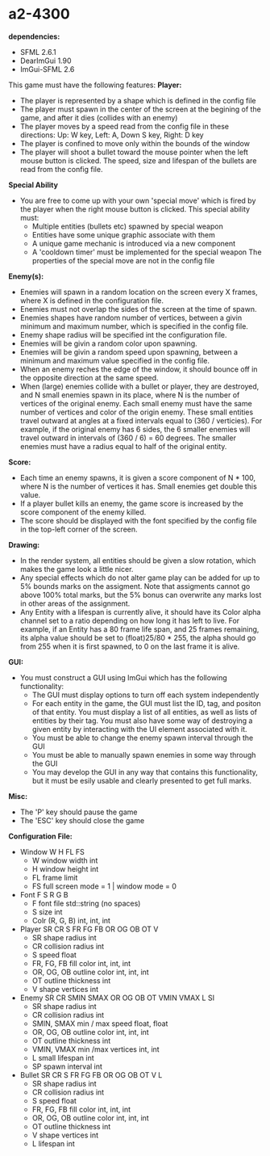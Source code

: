 # a2-4300

**dependencies:**
- SFML 2.6.1
- DearImGui 1.90
- ImGui-SFML 2.6

This game must have the following features:
**Player:**
- The player is represented by a shape which is defined in the config file
- The player must spawn in the center of the screen at the begining of the game,
  and after it dies (collides with an enemy)
- The player moves by a speed read from the config file in these directions:
  Up: W key, Left: A, Down S key, Right: D key
- The player is confined to move only within the bounds of the window
- The player will shoot a bullet toward the mouse pointer when the left mouse
  button is clicked. The speed, size and lifespan of the bullets are read from
  the config file.

**Special Ability**
- You are free to come up with your own 'special move' which is fired by the
  player when the right mouse button is clicked. This special ability must:
    - Multiple entities (bullets etc) spawned by special weapon
    - Entities have some unique graphic associate with them
    - A unique game mechanic is introduced via a new component
    - A 'cooldown timer' must be implemented for the special weapon
  The properties of the special move are not in the config file

**Enemy(s):**
- Enemies will spawn in a random location on the screen every X frames,
  where X is defined in the configuration file.
- Enemies must not overlap the sides of the screen at the time of spawn.
- Enemies shapes have random number of vertices, between a givin minimum and
  maximum number, which is specified in the config file.
- Enemy shape radius will be specified int the configuration file.
- Enemies will be givin a random color upon spawning.
- Enemies will be givin a random speed upon spawning, between a minimum and
  maximum value specified in the config file.
- When an enemy reches the edge of the window, it should bounce off in the opposite
  direction at the same speed.
- When (large) enemies collide with a bullet or player, they are destroyed,
  and N small enemies spawn in its place, where N is the number of vertices of
  the original enemy. Each small enemy must have the same number of vertices and
  color of the origin enemy. These small entities travel outward at angles at a
  fixed intervals equal to (360 / verticies).
  For example, if the original enemy has 6 sides, the 6 smaller enemies will 
  travel outward in intervals of (360 / 6) = 60 degrees. The smaller enemies 
  must have a radius equal to half of the original entity.

**Score:**
- Each time an enemy spawns, it is given a score component of N * 100, where N 
  is the number of vertices it has. Small enemies get double this value.
- If a player bullet kills an enemy, the game score is increased by the score
  component of the enemy killed.
- The score should be displayed with the font specified by the config file in 
  the top-left corner of the screen.

**Drawing:**
- In the render system, all entities should be given a slow rotation, which
  makes the game look a little nicer.
- Any special effects which do not alter game play can be added for up to 5%
  bounds marks on the assigment. Note that assigments cannot go above 100% total
  marks, but the 5% bonus can overwrite any marks lost in other areas of the
  assignment.
- Any Entity with a lifespan is currently alive, it should have its Color alpha
  channel set to a ratio depending on how long it has left to live.
  For example, if an Entity has a 80 frame life span, and 25 frames remaining,
  its alpha value should be set to (float)25/80 * 255, the alpha should go from
  255 when it is first spawned, to 0 on the last frame it is alive.

**GUI:**
- You must construct a GUI using ImGui which has the following functionality:
  - The GUI must display options to turn off each system independently
  - For each entity in the game, the GUI must list the ID, tag, and positon of
    that entity. You must display a list of all entities, as well as lists
    of entities by their tag. You must also have some way of destroying a given
    entity by interacting with the UI element associated with it.
  - You must be able to change the enemy spawn interval through the GUI
  - You must be able to manually spawn enemies in some way through the GUI
  - You may develop the GUI in any way that contains this functionality, but
    it must be esily usable and clearly presented to get full marks.

**Misc:**
- The 'P' key should pause the game
- The 'ESC' key should close the game

**Configuration File:**
- Window W H FL FS
  - W window width int
  - H window height int
  - FL frame limit
  - FS full screen mode = 1 | window mode = 0
- Font F S R G B
  - F font file std::string (no spaces)
  - S size int
  - Colr (R, G, B) int, int, int
- Player SR CR S FR FG FB OR OG OB OT V
  - SR shape radius int
  - CR collision radius int
  - S speed float
  - FR, FG, FB fill color int, int, int
  - OR, OG, OB outline color int, int, int
  - OT outline thickness int
  - V shape vertices int
- Enemy SR CR SMIN SMAX OR OG OB OT VMIN VMAX L SI
  - SR shape radius int
  - CR collision radius int
  - SMIN, SMAX min / max speed float, float
  - OR, OG, OB outline color int, int, int
  - OT outline thickness int
  - VMIN, VMAX min /max vertices int, int
  - L small lifespan int
  - SP spawn interval int
- Bullet SR CR S FR FG FB OR OG OB OT V L
  - SR shape radius int
  - CR collision radius int
  - S speed float
  - FR, FG, FB fill color int, int, int
  - OR, OG, OB outline color int, int, int
  - OT outline thickness int
  - V shape vertices int
  - L lifespan int
